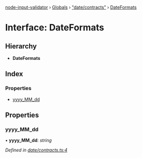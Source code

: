 [node-input-validator](../README.md) › [Globals](../globals.md) › ["date/contracts"](../modules/_date_contracts_.md) › [DateFormats](_date_contracts_.dateformats.md)

# Interface: DateFormats

## Hierarchy

* **DateFormats**

## Index

### Properties

* [yyyy_MM_dd](_date_contracts_.dateformats.md#yyyy_mm_dd)

## Properties

###  yyyy_MM_dd

• **yyyy_MM_dd**: *string*

*Defined in [date/contracts.ts:4](https://github.com/bitnbytesio/node-input-validator/blob/f6990fa/src/date/contracts.ts#L4)*
